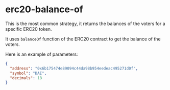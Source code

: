 # erc20-balance-of

This is the most common strategy, it returns the balances of the voters for a specific ERC20 token.

It uses `balanceOf` function of the ERC20 contract to get the balance of the voters.

Here is an example of parameters:

```json
{
  "address": "0x6b175474e89094c44da98b954eedeac495271d0f",
  "symbol": "DAI",
  "decimals": 18
}
```
